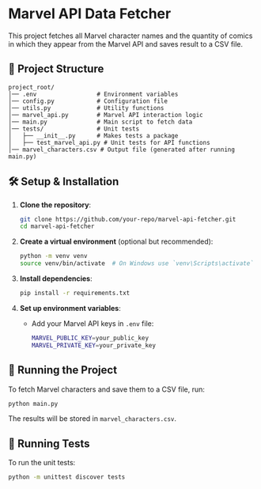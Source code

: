 # Marvel API Data Fetcher

This project fetches all Marvel character names and the quantity of comics in which they appear from the Marvel API and saves result to a CSV file.

## 📂 Project Structure

```
project_root/
│── .env                 # Environment variables
│── config.py            # Configuration file
│── utils.py             # Utility functions
│── marvel_api.py        # Marvel API interaction logic
│── main.py              # Main script to fetch data
│── tests/               # Unit tests
│   ├── __init__.py      # Makes tests a package
│   ├── test_marvel_api.py # Unit tests for API functions
│── marvel_characters.csv # Output file (generated after running main.py)
```

## 🛠️ Setup & Installation

1. **Clone the repository**:
   ```sh
   git clone https://github.com/your-repo/marvel-api-fetcher.git
   cd marvel-api-fetcher
   ```

2. **Create a virtual environment** (optional but recommended):
   ```sh
   python -m venv venv
   source venv/bin/activate  # On Windows use `venv\Scripts\activate`
   ```

3. **Install dependencies**:
   ```sh
   pip install -r requirements.txt
   ```

4. **Set up environment variables**:
   - Add your Marvel API keys in `.env` file:
     ```sh
     MARVEL_PUBLIC_KEY=your_public_key
     MARVEL_PRIVATE_KEY=your_private_key
     ```

## 🚀 Running the Project

To fetch Marvel characters and save them to a CSV file, run:
```sh
python main.py
```
The results will be stored in `marvel_characters.csv`.

## 🧪 Running Tests

To run the unit tests:
```sh
python -m unittest discover tests
```